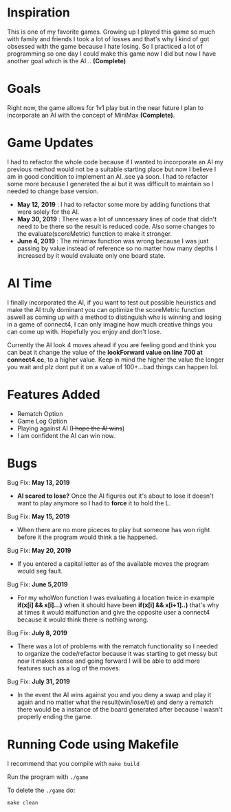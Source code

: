 # Inspiration 

This is one of my favorite games. Growing up I played this game so much with family and friends I took a lot of losses and that's why I kind of got obsessed with the game because I hate losing. So I practiced a lot of programming so one day I could make this game now I did but now I have another goal which is the AI... **(Complete)**

# Goals
Right now, the game allows for 1v1 play but in the near future I plan to incorporate an AI with the concept of MiniMax **(Complete)**.

# Game Updates
I had to refactor the whole code because if I wanted to incorporate an AI my previous method would not be a suitable starting place but now I believe I am in good condition to implement an AI..see ya soon. I had to refactor some more because I generated the ai but it was difficult to maintain so I needed to change base version. 
- **May 12, 2019** : 
I had to refactor some more by adding functions that were solely for the AI.
- **May 30, 2019** : 
There was a lot of unncessary lines of code that didn't need to be there so the result is reduced code.
Also some changes to the evaluate(scoreMetric) function to make it stronger.
- **June 4, 2019** : 
The minimax function was wrong because I was just passing by value instead of reference so no matter how many depths I increased by it would evaluate only one board state.

# AI Time
I finally incorporated the AI, if you want to test out possible heuristics and make the AI truly dominant you can optimize the scoreMetric function aswell as coming up with a method to distinguish who is winning and losing in a game of connect4, I can only imagine how much creative things you can come up with. Hopefully you enjoy and don't lose.

Currently the AI look 4 moves ahead if you are feeling good and think you can beat it change the value of the **lookForward value on line 700 at connect4.cc**, to a higher value.
Keep in mind the higher the value the longer you wait and plz dont put it on a value of 100+...bad things can happen lol.

# Features Added
- Rematch Option
- Game Log Option
- Playing against AI (~~I hope the AI wins~~)
- I am confident the AI can win now.

# Bugs
Bug Fix: **May 13, 2019**
- **AI scared to lose?** Once the AI figures out it's about to lose it doesn't want to play anymore so I had to **force** it to hold the L.

Bug Fix: **May 15, 2019**
- When there are no more piceces to play but someone has won right before it the program would think a tie happened.

Bug Fix: **May 20, 2019**
- If you entered a capital letter as of the available moves the program would seg fault.

Bug Fix: **June 5,2019**
- For my whoWon function I was evaluating a location twice in example **if(x[i] && x[i]...)** when it should have been **if(x[i] && x[i+1]..)**
that's why at times it would malfunction and give the opposite user a connect4 because it would think there is nothing wrong.

Bug Fix: **July 8, 2019**
- There was a lot of problems with the rematch functionality so I needed to organize the code/refactor because it was starting to get messy but now it makes sense and going forward I will be able to add more features such as a log of the moves.

Bug Fix: **July 31, 2019**
- In the event the AI wins against you and you deny a swap and play it again and no matter what the result(win/lose/tie) and deny a rematch there would be a instance of the board generated after because I wasn't properly ending the game.

# Running Code using Makefile

I recommend that you compile with ``make build``

Run the program with ``./game``

To delete the ``./game`` do:

 ``make clean``

